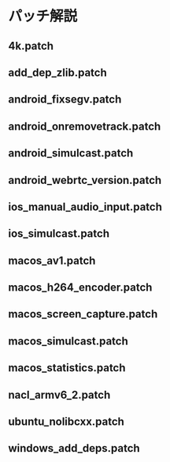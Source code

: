 # パッチ解説

## 4k.patch


## add_dep_zlib.patch


## android_fixsegv.patch


## android_onremovetrack.patch


## android_simulcast.patch


## android_webrtc_version.patch


## ios_manual_audio_input.patch


## ios_simulcast.patch


## macos_av1.patch


## macos_h264_encoder.patch


## macos_screen_capture.patch


## macos_simulcast.patch


## macos_statistics.patch


## nacl_armv6_2.patch


## ubuntu_nolibcxx.patch


## windows_add_deps.patch


